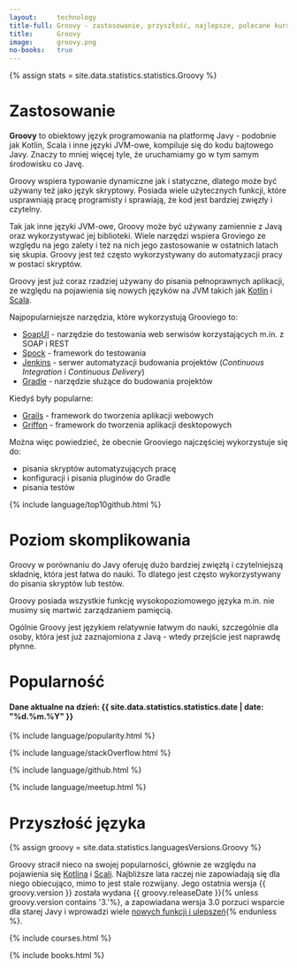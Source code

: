 ```yaml
---
layout:     technology
title-full: Groovy - zastosowanie, przyszłość, najlepsze, polecane kursy
title:      Groovy
image:      groovy.png
no-books:   true
---
```


{% assign stats = site.data.statistics.statistics.Groovy %}

# Zastosowanie

**Groovy** to obiektowy język programowania na platformę Javy - podobnie jak Kotlin, Scala i inne języki JVM-owe, kompiluje się do kodu bajtowego Javy. Znaczy to mniej więcej tyle, że uruchamiamy go w tym samym środowisku co Javę.

Groovy wspiera typowanie dynamiczne jak i statyczne, dlatego może być używany też jako język skryptowy. Posiada wiele użytecznych funkcji, które usprawniają pracę programisty i sprawiają, że kod jest bardziej zwięzły i czytelny.

Tak jak inne języki JVM-owe, Groovy może być używany zamiennie z Javą oraz wykorzystywać jej biblioteki. Wiele narzędzi wspiera Groviego ze względu na jego zalety i też na nich jego zastosowanie w ostatnich latach się skupia. Groovy jest też często wykorzystywany do automatyzacji pracy w postaci skryptów.

Groovy jest już coraz rzadziej używany do pisania pełnoprawnych aplikacji, ze względu na pojawienia się nowych języków na JVM takich jak [Kotlin](/technologie/kotlin) i [Scala](/technologie/scala).

Najpopularniejsze narzędzia, które wykorzystują Grooviego to:

- [SoapUI](https://www.soapui.org/) - narzędzie do testowania web serwisów korzystających m.in. z SOAP i REST
- [Spock](http://spockframework.org/) - framework do testowania 
- [Jenkins](https://jenkins.io/) - serwer automatyzacji budowania projektów (*Continuous Integration* i *Continuous Delivery*)
- [Gradle](https://gradle.org/) - narzędzie służące do budowania projektów

Kiedyś były popularne:
- [Grails](https://grails.org/) - framework do tworzenia aplikacji webowych
- [Griffon](http://griffon-framework.org/) - framework do tworzenia aplikacji desktopowych

Można więc powiedzieć, że obecnie Grooviego najczęściej wykorzystuje się do:
- pisania skryptów automatyzujących pracę
- konfiguracji i pisania pluginów do Gradle
- pisania testów

{% include language/top10github.html %}

# Poziom skomplikowania

Groovy w porównaniu do Javy oferuję dużo bardziej zwięzłą i czytelniejszą składnię, która jest łatwa do nauki. To dlatego jest często wykorzystywany do pisania skryptów lub testów.

Groovy posiada wszystkie funkcję wysokopoziomowego języka m.in. nie musimy się martwić zarządzaniem pamięcią.

Ogólnie Groovy jest językiem relatywnie łatwym do nauki, szczególnie dla osoby, która jest już zaznajomiona z Javą - wtedy przejście jest naprawdę płynne.

# Popularność

<h4>Dane aktualne na dzień: {{ site.data.statistics.statistics.date | date: "%d.%m.%Y"  }}</h4>

{% include language/popularity.html %}

{% include language/stackOverflow.html %}

{% include language/github.html %}

{% include language/meetup.html %}

# Przyszłość języka

{% assign groovy = site.data.statistics.languagesVersions.Groovy %}

Groovy stracił nieco na swojej popularności, głównie ze względu na pojawienia się [Kotlina](/technologie/kotlin) i [Scali](/technologie/scala). Najbliższe lata raczej nie zapowiadają się dla niego obiecująco, mimo to jest stale rozwijany. Jego ostatnia wersja {{ groovy.version }} została wydana {{ groovy.releaseDate }}{% unless groovy.version contains '3.'%}, a zapowiadana wersja 3.0 porzuci wsparcie dla starej Javy i wprowadzi wiele [nowych funkcji i ulepszeń](http://groovy-lang.org/releasenotes/groovy-3.0.html){% endunless %}.

{% include courses.html %}

{% include books.html %}




